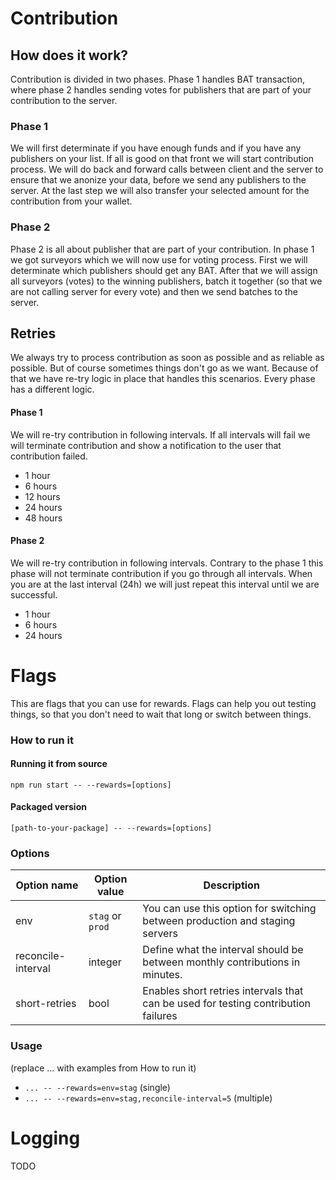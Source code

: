 # Contribution

## How does it work?
Contribution is divided in two phases. Phase 1 handles BAT transaction, where phase 2 handles sending votes for publishers that are part of your contribution to the server.

### Phase 1
We will first determinate if you have enough funds and if you have any publishers on your list. If all is good on that front we will start contribution process. We will do back and forward calls between client and the server to ensure that we anonize your data, before we send any publishers to the server. At the last step we will also transfer your selected amount for the contribution from your wallet.

### Phase 2
Phase 2 is all about publisher that are part of your contribution. In phase 1 we got surveyors which we will now use for voting process. First we will determinate which publishers should get any BAT. After that we will assign all surveyors (votes) to the winning publishers, batch it together (so that we are not calling server for every vote) and then we send batches to the server.


## Retries
We always try to process contribution as soon as possible and as reliable as possible. But of course sometimes things don't go as we want. Because of that we have re-try logic in place that handles this scenarios. Every phase has a different logic.

#### Phase 1
We will re-try contribution in following intervals. If all intervals will fail we will terminate contribution and show a notification to the user that contribution failed.
* 1 hour
* 6 hours
* 12 hours
* 24 hours
* 48 hours

#### Phase 2
We will re-try contribution in following intervals. Contrary to the phase 1 this phase will not terminate contribution if you go through all intervals. When you are at the last interval (24h) we will just repeat this interval until we are successful.
* 1 hour
* 6 hours
* 24 hours


# Flags
This are flags that you can use for rewards. Flags can help you out testing things, so that you don't need to wait that long or switch between things.

### How to run it

#### Running it from source
`npm run start -- --rewards=[options]`

#### Packaged version
`[path-to-your-package] -- --rewards=[options]`

### Options
Option name | Option value | Description
------------ | ------------- | -------------
env | `stag` or `prod` | You can use this option for switching between production and staging servers
reconcile-interval |integer | Define what the interval should be between monthly contributions in minutes.
short-retries | bool | Enables short retries intervals that can be used for testing contribution failures 

### Usage
(replace ... with examples from How to run it)

* `... -- --rewards=env=stag` (single)
* `... -- --rewards=env=stag,reconcile-interval=5` (multiple)

# Logging
TODO